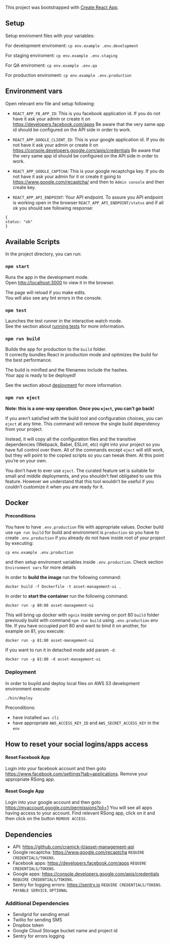 This project was bootstrapped with [Create React App](https://github.com/facebook/create-react-app).

## Setup

Setup enviroment files with your variables:

For development enviroment:
`cp env.example .env.development`

For staging enviroment:
`cp env.example .env.staging`

For QA enviroment:
`cp env.example .env.qa`

For production enviroment:
`cp env.example .env.production`

## Environment vars

Open relevant env file and setup following:

- `REACT_APP_FB_APP_ID`: This is you facebook application id. If you do not have it ask your admin or create it on https://developers.facebook.com/apps Be aware that the very same app id should be configured on the API side in order to work.

- `REACT_APP_GOOGLE_CLIENT_ID`: This is your google application id. If you do not have it ask your admin or create it on https://console.developers.google.com/apis/credentials Be aware that the very same app id should be configured on the API side in order to work.

- `REACT_APP_GOOGLE_CAPTCHA`: This is your google recaptchga key. If you do not have it ask your admin for it or create it going to https://www.google.com/recaptcha/ and then to `Admin console` and then create key.

- `REACT_APP_API_ENDPOINT`: Your API endpoint. To assure you API endpoint is working open in the browser `REACT_APP_API_ENDPOINT/status` and if all ok you should see following response:
``` 
{
status: "ok"
}
```

## Available Scripts

In the project directory, you can run:

### `npm start`

Runs the app in the development mode.<br>
Open [http://localhost:3000](http://localhost:3000) to view it in the browser.

The page will reload if you make edits.<br>
You will also see any lint errors in the console.

### `npm test`

Launches the test runner in the interactive watch mode.<br>
See the section about [running tests](https://facebook.github.io/create-react-app/docs/running-tests) for more information.

### `npm run build`

Builds the app for production to the `build` folder.<br>
It correctly bundles React in production mode and optimizes the build for the best performance.

The build is minified and the filenames include the hashes.<br>
Your app is ready to be deployed!

See the section about [deployment](https://facebook.github.io/create-react-app/docs/deployment) for more information.

### `npm run eject`

**Note: this is a one-way operation. Once you `eject`, you can’t go back!**

If you aren’t satisfied with the build tool and configuration choices, you can `eject` at any time. This command will remove the single build dependency from your project.

Instead, it will copy all the configuration files and the transitive dependencies (Webpack, Babel, ESLint, etc) right into your project so you have full control over them. All of the commands except `eject` will still work, but they will point to the copied scripts so you can tweak them. At this point you’re on your own.

You don’t have to ever use `eject`. The curated feature set is suitable for small and middle deployments, and you shouldn’t feel obligated to use this feature. However we understand that this tool wouldn’t be useful if you couldn’t customize it when you are ready for it.


## Docker

#### Preconditions

You have to have `.env.production` file with appropriate values.
Docker build use `npm run build` for build and environment is  `production` so you have to create `.env.production` if you already do not have inside root of your project by executing:
```
cp env.example .env.production
```

and then setup enviroment variables inside `.env.production`. Check section `Environment vars` for more details

In order to **build the image** run the following command:

```
docker build -f Dockerfile -t asset-management-ui .
```

In order to **start the container** run the following command:

```
docker run -p 80:80 asset-management-ui
```

This will bring up docker with `ngnix` inside serving  on port 80 `build` folder previously build with command `npm run build` using `.env.production` env file.
If you have occupied port 80 and want to bind it on another, for example on 81, you execute:
```
docker run -p 81:80 asset-management-ui
```

If you want to run it in detached mode add param `-d`:
```
docker run -p 81:80 -d asset-management-ui
```


### Deployment

In order to buyild and deploy local files on AWS S3 development environment execute:
```
./bin/deploy
```

Preconditions:
- have installed `aws cli`
- have appropriate `AWS_ACCESS_KEY_ID` and `AWS_SECRET_ACCESS_KEY` in the `env`

## How to reset your social logins/apps access

#### Reset Facebook App
Login into your facebook account and then goto https://www.facebook.com/settings?tab=applications. Remove your appropriate RSong app.


#### Reset Google App

Login into your google account and then goto https://myaccount.google.com/permissions?pli=1
You will see all apps having access to your account. Find relevant RSong app, click on it and then click on the button `REMOVE ACCESS`.

## Dependencies
- API: https://github.com/cramick-it/asset-management-api
- Google recaptcha: https://www.google.com/recaptcha `REQUIRE CREDENTIALS/TOKENS`.
- Facebook apps: https://developers.facebook.com/apps `REQUIRE CREDENTIALS/TOKENS`.
- Google apps: https://console.developers.google.com/apis/credentials `REQUIRE CREDENTIALS/TOKENS`.
- Sentry for logging errors: https://sentry.io  `REQUIRE CREDENTIALS/TOKENS`. `PAYABLE SERVICE`. `OPTIONAL`

### Additional Dependencies
- Sendgrid for sending email
- Twillio for sending SMS
- Dropbox token
- Google Cloud Storage bucket name and project id
- Sentry for errors logging
